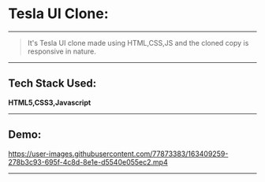 # Tesla UI Clone:
---
>It's Tesla UI clone made using HTML,CSS,JS and the cloned copy is responsive in nature.

---

## Tech Stack Used:
**HTML5,CSS3,Javascript**

---

## Demo:


https://user-images.githubusercontent.com/77873383/163409259-278b3c93-695f-4c8d-8e1e-d5540e055ec2.mp4


---
